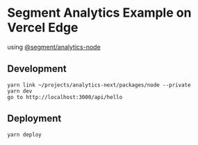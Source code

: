 # Segment Analytics Example on Vercel Edge

using [@segment/analytics-node](https://github.com/segmentio/analytics-next/tree/master/packages/node)

## Development
```
yarn link ~/projects/analytics-next/packages/node --private 
yarn dev
go to http://localhost:3000/api/hello
```

## Deployment
```
yarn deploy
```
